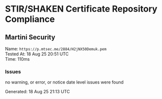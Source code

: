 # STIR/SHAKEN Certificate Repository Compliance

## Martini Security

Name: `https://p.mtsec.me/2884/H2jNX50Demuk.pem`\
Tested At: 18 Aug 25 20:51 UTC\
Time: 110ms

### Issues

no warning, or error, or notice date level issues were found

Generated: 18 Aug 25 21:13 UTC
